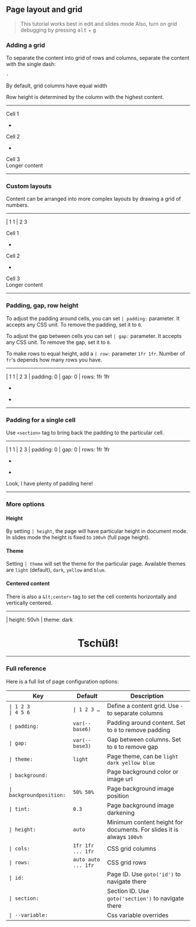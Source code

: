 ## Page layout and grid

> This tutorial works best in edit <f-edit-icon  /> and slides mode <f-slides-icon  />
> Also, turn on grid debugging by pressing <kbd>alt</kbd> + <kbd>g</kbd>

### Adding a grid

To separate the content into grid of rows and columns, separate the content with the single dash:

`-`

By default, grid columns have equal width

Row height is determined by the column with the highest content.

---

<f-card>Cell 1</f-card>

-

<f-card>Cell 2</f-card>

-

<f-card>Cell 3<br>Longer content</f-card>

---

### Custom layouts

Content can be arranged into more complex layouts by drawing a grid of numbers.

---

| 1 1
| 2 3

<f-card>Cell 1</f-card>

-

<f-card>Cell 2</f-card>

-

<f-card>Cell 3<br>Longer content</f-card>

---

### Padding, gap, row height

To adjust the padding around cells, you can set `| padding:` parameter. It accepts any CSS unit. To remove the padding, set it to `0`.

To adjust the gap between cells you can set `| gap:` parameter. It accepts any CSS unit. To remove the gap, set it to `0`.

To make rows to equal height, add a `| row:` parameter `1fr 1fr`. Number of `fr`'s depends how many rows you have.

---

| 1 1
| 2 3
| padding: 0
| gap: 0
| rows: 1fr 1fr

<f-image src="../images/example.jpg" />

-

<f-image src="../images/example.jpg" />

-

<f-image src="../images/example.jpg" />

---

### Padding for a single cell

Use `<section>` tag to bring back the padding to the particular cell.

---

| 1 1
| 2 3
| padding: 0
| gap: 0
| rows: 1fr 1fr

<f-image src="../images/example.jpg" />

-

<f-image src="../images/example.jpg" />

-

<section>

Look, I have plenty of padding here!

</section>

---

### More options

#### Height

By setting `| height`, the page will have particular height in document mode. In slides mode the height is fixed to `100vh` (full page height).

#### Theme

Setting `│ theme` will set the theme for the particular page. Available themes are `light` (default), `dark`, `yellow` and `blue`.

#### Centered content

There is also a `&lt;center>` tag to set the cell contents horizontally and vertically centered.

---

| height: 50vh
| theme: dark

<center>

# Tschüß!

</center>

---

### Full reference

Here is a full list of page configuration options:

| Key                      | Default             | Description                                                           |
| ------------------------ | ------------------- | --------------------------------------------------------------------- |
| `\| 1 2 3`<br>`\| 4 5 6` | `\| 1 2 3 …`        | Define a content grid. Use `-` to separate columns                    |
| `\| padding:`            | `var(--base6)`      | Padding around content. Set to `0` to remove padding                  |
| `\| gap:`                | `var(--base3)`      | Gap between columns. Set to `0` to remove gap                         |
| `\| theme:`              | `light`             | Page theme, can be `light dark yellow blue`                           |
| `\| background:`         |                     | Page background color or image url                                    |
| `\| backgroundposition:` | `50% 50%`           | Page background image position                                        |
| `\| tint:`               | `0.3`               | Page background image darkening                                       |
| `\| height:`             | `auto`              | Minimum content height for documents. For slides it is always `100vh` |
| `\| cols:`               | `1fr 1fr ... 1fr`   | CSS grid columns                                                      |
| `\| rows:`               | `auto auto ... 1fr` | CSS grid rows                                                         |
| `\| id:`                 |                     | Page ID. Use `goto('id')` to navigate there                           |
| `\| section:`            |                     | Section ID. Use `goto('section')` to navigate there                   |
| `\| --variable:`         |                     | Css variable overrides                                                |
